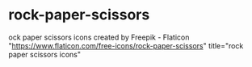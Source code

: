 # rock-paper-scissors

ock paper scissors icons created by Freepik - Flaticon "https://www.flaticon.com/free-icons/rock-paper-scissors" title="rock paper scissors icons"